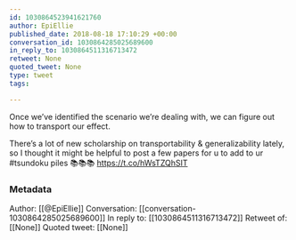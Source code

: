 ```yaml
---
id: 1030864523941621760
author: EpiEllie
published_date: 2018-08-18 17:10:29 +00:00
conversation_id: 1030864285025689600
in_reply_to: 1030864511316713472
retweet: None
quoted_tweet: None
type: tweet
tags:

---
```


Once we’ve identified the scenario we’re dealing with, we can figure out how to transport our effect. 

There’s a lot of new scholarship on transportability &amp; generalizability lately, so I thought it might be helpful to post a few papers for u to add to ur #tsundoku piles 📚📚📚 https://t.co/hWsTZQhSIT

### Metadata

Author: [[@EpiEllie]]
Conversation: [[conversation-1030864285025689600]]
In reply to: [[1030864511316713472]]
Retweet of: [[None]]
Quoted tweet: [[None]]
